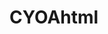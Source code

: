 # CYOAhtml

<!-- 
Sebastian Breve-Sanchez, Bainan Ortiz, Jesus Lares 

10-19-23

Group CYOA with Styles

This is a Choose Your Own Adventure Program. The user will first be given three choices, and each of those choices lead to another two choices. That second decision will lead to one of five endings, with two choices from the second decision block leading to the same ending.

10-18-23: Creation of the program and GitHub repository. The pages and buttons were set up along with most of the story. 10-19-23: The story was completed along with the adding of images and the stylizing of the background, buttons, and font. Finalized.

Peer review: 
-->
